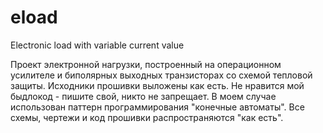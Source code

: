 # eload
Electronic load with variable current value

Проект электронной нагрузки, построенный на операционном усилителе и биполярных выходных транзисторах со схемой тепловой защиты. 
Исходники прошивки выложены как есть. Не нравится мой быдлокод - пишите свой, никто не запрещает. В моем случае использован паттерн программирования "конечные автоматы".
Все схемы, чертежи и код прошивки распространяются "как есть".
